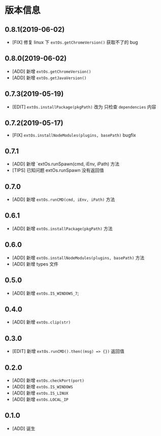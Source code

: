 # 版本信息
## 0.8.1(2019-06-02)
* [FIX] 修复 linux 下 `extOs.getChromeVersion()` 获取不了的 bug 

## 0.8.0(2019-06-02)
* [ADD] 新增 `extOs.getChromeVersion()` 
* [ADD] 新增 `extOs.getJavaVersion()` 

## 0.7.3(2019-05-19)
* [EDIT] `extOs.installPackage(pkgPath)` 改为 只检查 `dependencies` 内容
## 0.7.2(2019-05-17)
* [FIX] `extOs.installNodeModules(plugins, basePath)` bugfix

## 0.7.1
* [ADD] 新增 `extOs.runSpawn(cmd, iEnv, iPath) 方法
* [TIPS] 已知问题 extOs.runSpawn 没有返回值

## 0.7.0
* [ADD] 新增 `extOs.runCMD(cmd, iEnv, iPath)` 方法

## 0.6.1
* [ADD] 新增 `extOs.installPackage(pkgPath)` 方法

## 0.6.0
* [ADD] 新增 `extOs.installNodeModules(plugins, basePath)` 方法
* [ADD] 新增 types 文件

## 0.5.0
* [ADD] 新增 `extOs.IS_WINDOWS_7`;

## 0.4.0
* [ADD] 新增 `extOs.clip(str)`

## 0.3.0
* [EDIT] 新增 `extOs.runCMD().then((msg) => {})` 返回值

## 0.2.0
* [ADD] 新增 `extOs.checkPort(port)`
* [ADD] 新增 `extOs.IS_WINDOWS`
* [ADD] 新增 `extOs.IS_LINUX`
* [ADD] 新增 `extOs.LOCAL_IP`

## 0.1.0
* [ADD] 诞生

